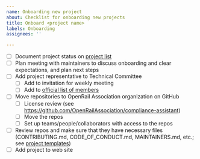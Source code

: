 ```yaml
---
name: Onboarding new project
about: Checklist for onboarding new projects
title: Onboard <project name>
labels: Onboarding
assignees: ''

---
```


* [ ] Document project status on [project list](https://github.com/OpenRailAssociation/technical-committee/blob/main/projects.md)
* [ ] Plan meeting with maintainers to discuss onboarding and clear expectations, and plan next steps
* [ ] Add project representative to Technical Committee
  * [ ] Add to invitation for weekly meeting
  * [ ] Add to [official list of members](https://github.com/OpenRailAssociation/technical-committee/blob/main/README.md#members) 
* [ ] Move repositories to OpenRail Association organization on GitHub
  * [ ] License review (see https://github.com/OpenRailAssociation/compliance-assistant)
  * [ ] Move the repos
  * [ ] Set up teams/people/collaborators with access to the repos
* [ ] Review repos and make sure that they have necessary files (CONTRIBUTING.md, CODE_OF_CONDUCT.md, MAINTAINERS.md, etc.; see [project templates](https://github.com/OpenRailAssociation/technical-committee/tree/main/project-templates))
* [ ] Add project to web site
